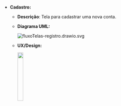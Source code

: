 - **Cadastro:**
    - **Descrição**: Tela para cadastrar uma nova conta.
    - **Diagrama UML:**
        
        ![fluxoTelas-registro.drawio.svg](https://github.com/PetJournal/petjournal.android/assets/42920754/8ef35f86-7653-45d4-95e4-3f37da3f589f)
        
    - **UX/Design:**
 
        <img src="https://github.com/PetJournal/petjournal.android/assets/42920754/2e6ffd82-4ba8-4696-8eaa-62dfc524fffd" width="20.0%">
        